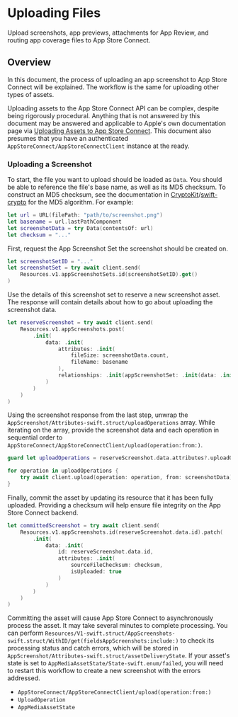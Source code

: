 # Uploading Files

Upload screenshots, app previews, attachments for App Review, and routing app coverage files to App Store Connect.

## Overview

In this document, the process of uploading an app screenshot to App Store Connect will be explained. The workflow is the same for uploading other types of assets. 

Uploading assets to the App Store Connect API can be complex, despite being rigorously procedural. Anything that is not answered by this document may be answered and applicable to Apple's own documentation page via [Uploading Assets to App Store Connect](https://developer.apple.com/documentation/appstoreconnectapi/uploading_assets_to_app_store_connect). This document also presumes that you have an authenticated ``AppStoreConnect/AppStoreConnectClient`` instance at the ready. 

### Uploading a Screenshot

To start, the file you want to upload should be loaded as `Data`. You should be able to reference the file's base name, as well as its MD5 checksum. To construct an MD5 checksum, see the documentation in [CryptoKit](https://developer.apple.com/documentation/cryptokit)/[swift-crypto](https://github.com/apple/swift-crypto) for the MD5 algorithm. For example:

```swift
let url = URL(filePath: "path/to/screenshot.png")
let basename = url.lastPathComponent
let screenshotData = try Data(contentsOf: url)
let checksum = "..."
```

First, request the App Screenshot Set the screenshot should be created on.

```swift
let screenshotSetID = "..."
let screenshotSet = try await client.send(
    Resources.v1.appScreenshotSets.id(screenshotSetID).get()
)
```

Use the details of this screenshot set to reserve a new screenshot asset. The response will contain details about how to go about uploading the screenshot data.

```swift
let reserveScreenshot = try await client.send(
    Resources.v1.appScreenshots.post(
        .init(
            data: .init(
                attributes: .init(
                    fileSize: screenshotData.count,
                    fileName: basename
                ),
                relationships: .init(appScreenshotSet: .init(data: .init(id: screenshotSet.data.id)))
            )
        )
    )
)
```

Using the screenshot response from the last step, unwrap the ``AppScreenshot/Attributes-swift.struct/uploadOperations`` array. While iterating on the array, provide the screenshot data and each operation in sequential order to ``AppStoreConnect/AppStoreConnectClient/upload(operation:from:)``. 

```swift
guard let uploadOperations = reserveScreenshot.data.attributes?.uploadOperations else { return }

for operation in uploadOperations {
    try await client.upload(operation: operation, from: screenshotData)
}
```

Finally, commit the asset by updating its resource that it has been fully uploaded. Providing a checksum will help ensure file integrity on the App Store Connect backend.

```swift
let committedScreenshot = try await client.send(
    Resources.v1.appScreenshots.id(reserveScreenshot.data.id).patch(
        .init(
            data: .init(
                id: reserveScreenshot.data.id, 
                attributes: .init(
                    sourceFileChecksum: checksum, 
                    isUploaded: true
                )
            )
        )
    )
)
```

Committing the asset will cause App Store Connect to asynchronously process the asset. It may take several minutes to complete processing. You can perform ``Resources/V1-swift.struct/AppScreenshots-swift.struct/WithID/get(fieldsAppScreenshots:include:)`` to check its processing status and catch errors, which will be stored in ``AppScreenshot/Attributes-swift.struct/assetDeliveryState``. If your asset's state is set to ``AppMediaAssetState/State-swift.enum/failed``, you will need to restart this workflow to create a new screenshot with the errors addressed.

- ``AppStoreConnect/AppStoreConnectClient/upload(operation:from:)``
- ``UploadOperation``
- ``AppMediaAssetState``
